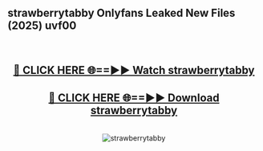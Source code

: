 <h2>strawberrytabby Onlyfans Leaked New Files (2025) uvf00</h2>
<br>
<div align="center">
<h2><a href="https://mediafiles.top/strawberrytabby&ref=git" rel="nofollow">🔴 CLICK HERE 🌐==►► Watch strawberrytabby</a></h2>
<h2><a href="https://mediafiles.top/strawberrytabby&ref=git" rel="nofollow">🔴 CLICK HERE 🌐==►► Download strawberrytabby</a></h2>
<br>
<a href="https://mediafiles.top/strawberrytabby&ref=git" rel="nofollow" data-target="animated-image.originalLink"><img src="https://i.ibb.co.com/xMMVF88/686577567.gif" alt="strawberrytabby" style="max-width: 100%; display: inline-block;" data-target="animated-image.originalImage"></a>
</div>
<br>
<br>